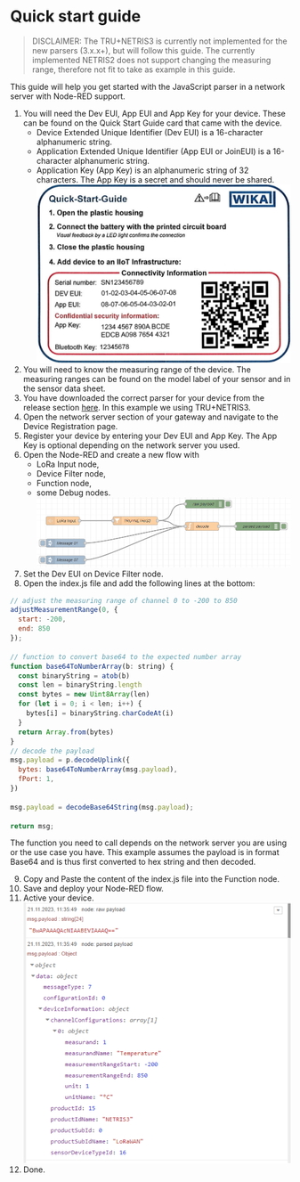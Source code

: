 # Quick start guide

> DISCLAIMER: The TRU+NETRIS3 is currently not implemented for the new parsers (3.x.x+), but will follow this guide. The currently implemented NETRIS2 does not support changing the measuring range, therefore not fit to take as example in this guide.

This guide will help you get started with the JavaScript parser in a network server with Node-RED support.

1. You will need the Dev EUI, App EUI and App Key for your device. These can be found on the Quick Start Guide card that came with the device.
   - Device Extended Unique Identifier (Dev EUI) is a 16-character alphanumeric string.
   - Application Extended Unique Identifier (App EUI or JoinEUI) is a 16-character alphanumeric string.
   - Application Key (App Key) is an alphanumeric string of 32 characters. The App Key is a secret and should never be shared.\
   ![Quick Start Guide Card](../assets/Quick-Start-Guide-Card.png)
2. You will need to know the measuring range of the device. The measuring ranges can be found on the model label of your sensor and in the sensor data sheet.
3. You have downloaded the correct parser for your device from the release section [here](https://github.com/WIKA-Group/javascript_parsers/releases). In this example we using TRU+NETRIS3.
4. Open the network server section of your gateway and navigate to the Device Registration page.
5. Register your device by entering your Dev EUI and App Key. The App Key is optional depending on the network server you used.
6. Open the Node-RED and create a new flow with
    - LoRa Input node,
    - Device Filter node,
    - Function node,
    - some Debug nodes.\
    ![Node-Red Flow](../assets/Node-Red-Flow.png)
7. Set the Dev EUI on Device Filter node.
8. Open the index.js file and add the following lines at the bottom:

```javascript
// adjust the measuring range of channel 0 to -200 to 850
adjustMeasurementRange(0, {
  start: -200,
  end: 850
});

// function to convert base64 to the expected number array
function base64ToNumberArray(b: string) {
  const binaryString = atob(b)
  const len = binaryString.length
  const bytes = new Uint8Array(len)
  for (let i = 0; i < len; i++) {
    bytes[i] = binaryString.charCodeAt(i)
  }
  return Array.from(bytes)
}
// decode the payload
msg.payload = p.decodeUplink({
  bytes: base64ToNumberArray(msg.payload),
  fPort: 1,
})

msg.payload = decodeBase64String(msg.payload);

return msg;
```

The function you need to call depends on the network server you are using or the use case you have.
This example assumes the payload is in format Base64 and is thus first converted to hex string and then decoded.

9. Copy and Paste the content of the index.js file into the Function node.
10. Save and deploy your Node-RED flow.
11. Active your device.\
    ![Node-Red Flow](../assets/Node-Red-Flow-Output.png)
12. Done.
